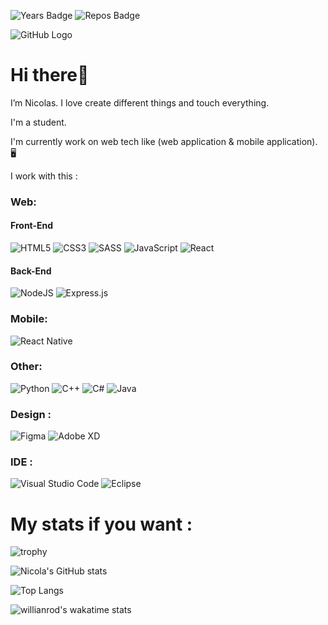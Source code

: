 ![Years Badge](https://badges.pufler.dev/years/NicolasD-03) ![Repos Badge](https://badges.pufler.dev/repos/NicolasD-03)

![GitHub Logo](https://media.giphy.com/media/du3J3cXyzhj75IOgvA/giphy.gif)


# Hi there👋

I’m Nicolas. I love create different things and touch everything.

I'm a student.

I'm currently work on web tech like (web application & mobile application). 🖥️

I work with this : 

### Web:                                                                                                                             
#### Front-End                                                   
![HTML5](https://img.shields.io/badge/html5-%23E34F26.svg?style=for-the-badge&logo=html5&logoColor=white)
![CSS3](https://img.shields.io/badge/css3-%231572B6.svg?style=for-the-badge&logo=css3&logoColor=white)
![SASS](https://img.shields.io/badge/SASS-hotpink.svg?style=for-the-badge&logo=SASS&logoColor=white)
![JavaScript](https://img.shields.io/badge/javascript-%23323330.svg?style=for-the-badge&logo=javascript&logoColor=%23F7DF1E)
![React](https://img.shields.io/badge/react-%2320232a.svg?style=for-the-badge&logo=react&logoColor=%2361DAFB)
#### Back-End
![NodeJS](https://img.shields.io/badge/node.js-%2343853D.svg?style=for-the-badge&logo=node.js&logoColor=white)
![Express.js](https://img.shields.io/badge/express.js-%23404d59.svg?style=for-the-badge&logo=express&logoColor=%2361DAFB)
### Mobile:
![React Native](https://img.shields.io/badge/react_native-%2320232a.svg?style=for-the-badge&logo=react&logoColor=%2361DAFB)
### Other:
![Python](https://img.shields.io/badge/python-%2314354C.svg?style=for-the-badge&logo=python&logoColor=white)
![C++](https://img.shields.io/badge/c++-%2300599C.svg?style=for-the-badge&logo=c%2B%2B&logoColor=white)
![C#](https://img.shields.io/badge/c%23-%23239120.svg?style=for-the-badge&logo=c-sharp&logoColor=white)
![Java](https://img.shields.io/badge/java-%23ED8B00.svg?style=for-the-badge&logo=java&logoColor=white)
### Design :
![Figma](https://img.shields.io/badge/figma-%23F24E1E.svg?style=for-the-badge&logo=figma&logoColor=white)
![Adobe XD](https://img.shields.io/badge/adobexd-%23FF26BE.svg?style=for-the-badge&logo=adobexd&logoColor=white)
### IDE :
![Visual Studio Code](https://img.shields.io/badge/VisualStudioCode-0078d7.svg?style=for-the-badge&logo=visual-studio-code&logoColor=white)
![Eclipse](https://img.shields.io/badge/Eclipse-FE7A16.svg?style=for-the-badge&logo=Eclipse&logoColor=white)


# My stats if you want :

![trophy](https://github-profile-trophy.vercel.app/?username=NicolasD-03&theme=onedark)

![Nicola's GitHub stats](https://github-readme-stats.vercel.app/api?username=NicolasD-03&show_icons=true&theme=dracula)

![Top Langs](https://github-readme-stats.vercel.app/api/top-langs/?username=NicolasD-03&langs_count=8&layout=compact&theme=dracula)

![willianrod's wakatime stats](https://github-readme-stats.vercel.app/api/wakatime?username=NicolasD&theme=dracula&layout=compact)


